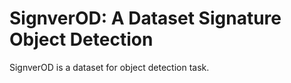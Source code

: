 # SignverOD: A Dataset Signature Object Detection

SignverOD is a dataset for object detection task.